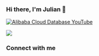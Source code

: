 ### Hi there, I'm Julian 👋

[![Alibaba Cloud Database YouTube](https://img.shields.io/badge/Alibaba%20Cloud%20Database-streams-green?color=1DA1F2&logo=youtube&style=for-the-badge)](https://www.youtube.com/c/AlibabaDatabase)

![](https://komarev.com/ghpvc/?username=javainthinking&color=orange)

### Connect with me
